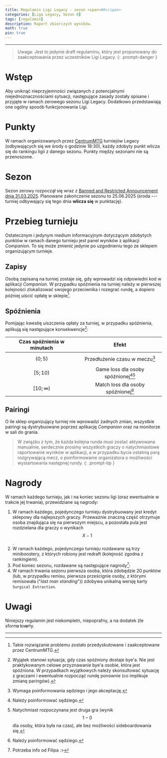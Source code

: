 ```yaml
---
title: Regulamin Ligi Legacy - sezon <span>#0</span>
categories: [Liga Legacy, Sezon 0]
tags: [regulamin]
description: Raport zbiorczych wyników.
math: true
pin: true
---
```


---

> Uwaga: Jest to jedynie draft regulaminu, który jest proponowany do zaakceptowania przez uczestników Ligi Legacy.
{: .prompt-danger }

# Wstęp

Aby uniknąć nieprzyjemności związanych z potencjalnymi niejednoznacznościami sytuacji, następujące zasady zostały spisane i przyjęte w ramach zerowego sezonu Ligi Legacy. Dodatkowo przedstawiają one ogólny sposób funkcjonowania Ligi.

# Punkty

W ramach organizowanych przez [CentrumMTG](https://www.centrum-mtg.com.pl/) turniejów Legacy (odbywających się we środy o godzinie 18:30), każdy zdobyty punkt wlicza się do rankingu ligii z danego sezonu. Punkty między sezonami nie są przenoszone. 

# Sezon

Sezon zerowy rozpoczął się wraz z [Banned and Restricted Announcement dnia 31.03.2025](https://magic.wizards.com/en/news/announcements/banned-and-restricted-announcement-march-31-2025). Planowane zakończenie sezonu to 25.06.2025 (środa --- turniej odbywający się tego dnia **wlicza się** w punktację).

# Przebieg turnieju

Ostatecznym i jedynym medium informacyjnym dotyczącym zdobytych punktów w ramach danego turnieju jest panel wyników z aplikacji _Companion_. To się może zmienić jedynie po uzgodnieniu tego ze sklepem organizującym turnieje.

## Zapisy

Osobą zapisaną na turniej zostaje się, gdy wprowadzi się odpowiedni kod w aplikacji _Companion_. W przypadku spóźnienia na turniej należy w pierwszej kolejności zlokalizować swojego przeciwnika i rozegrać rundę, a dopiero później uiścić opłatę w sklepie[^ustalone-z-organizatorem].

[^ustalone-z-organizatorem]: Takie rozwiązanie problemu zostało przedyskutowane i zaakceptowane przez CentrumMTG.

## Spóźnienia

Pomijając kwestię uiszczenia opłaty za turniej, w przypadku spóźnienia, aplikują się następujące konsekwencje[^chyba-ze-bye]:

| Czas spóźnienia w minutach |                        Efekt                         |
|:--------------------------:|:----------------------------------------------------:|
|        $$ (0; 5) $$        |         Przedłużenie czasu w meczu[^sedzia1]         |
|       $$ [5; 10) $$        | Game loss dla osoby spóźnionej[^sedzia2][^sideboard] |
|     $$ [10; \infty) $$     |      Match loss dla osoby spóźnionej[^sedzia2]       |


[^chyba-ze-bye]: Wyjątek stanowi sytuacja, gdy czas spóźniony dostaje bye'a. Nie jest praktykowanym celowe przyznawanie bye'a osobie, która jest spóźniona. W przypadkach wyjątkowych należy skonsultować sytuację z graczami i ewentualnie rozpocząć rundę ponownie (co implikuje zmianę paringów).

[^sedzia1]: Wymaga poinformowania sędziego i jego akceptację.
[^sedzia2]: Należy poinformować sędziego.
[^sideboard]: Natychmiast rozpoczynana jest druga gra (wynik $$1-0$$ dla osoby, która była na czas), ale bez możliwości sideboardowania się.

## Pairingi

O ile sklep organizujący turniej nie wprowadzi żadnych zmian, wszystkie pairingi są dystrybuowane poprzez aplikację _Companion_ oraz na monitorze w sali do grania.

> W związku z tym, że każda kolejna runda musi zostać aktywowana manualnie, serdecznie prosimy wszystkich graczy o natychmiastowe raportowanie wyników w aplikacji, a w przypadku bycia ostatnią parą rozgrywającą mecz, o poinformowanie organizatora o możliwości wystartowania następnej rundy.
{: .prompt-tip }

# Nagrody

W ramach każdego turnieju, jak i na koniec sezonu ligi (oraz ewentualnie w trakcie jej trwania), przewidziane są nagrody:

1. W ramach każdego, pojedynczego turnieju dystrybuowany jest kredyt sklepowy dla najlepszych graczy. Przeważnie znaczną część otrzymuje osoba znajdująca się na pierwszym miejscu, a pozostała pula jest rozdzielana dla graczy o wynikach $$ X-1 $$.
2. W ramach każdego, pojedynczego turnieju rozdawane są trzy miniboostery, z których robiony jest redraft (kolejność zgodna z rankingiem).
3. Pod koniec sezonu, rozdawane są następujące nagrody[^gib-info]:
4. W ramach trwania sezonu pierwsza osoba, która zdobędzie 20 punktów (lub, w przypadku remisu, pierwsza prześcignie osoby, z którymi remisowała ("_last man standing_")) zdobywa unikalną wersję karty `Surgical Extraction`.

[^gib-info]: Potrzeba info od Filipa :>

# Uwagi

Niniejszy regulamin jest niekompletn, niepoprafny, a na dodatek źle sform<span style="position:relative;left:-1.2pt">a</span><span style="position:relative;left:1pt">t</span>ow<span style="position:relative;left:-3pt">a<span style="position:relative;bottom:0.15ex">n</span>y.</span>

---
